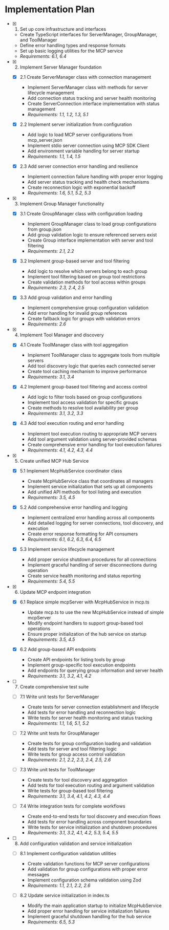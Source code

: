 # Implementation Plan

- [x] 1. Set up core infrastructure and interfaces
  - Create TypeScript interfaces for ServerManager, GroupManager, and ToolManager
  - Define error handling types and response formats
  - Set up basic logging utilities for the MCP service
  - _Requirements: 6.1, 6.4_

- [x] 2. Implement Server Manager foundation
  - [x] 2.1 Create ServerManager class with connection management
    - Implement ServerManager class with methods for server lifecycle management
    - Add connection status tracking and server health monitoring
    - Create ServerConnection interface implementation with status management
    - _Requirements: 1.1, 1.2, 1.3, 5.1_

  - [x] 2.2 Implement server initialization from configuration
    - Add logic to load MCP server configurations from mcp_server.json
    - Implement stdio server connection using MCP SDK Client
    - Add environment variable handling for server startup
    - _Requirements: 1.1, 1.4, 1.5_

  - [x] 2.3 Add server connection error handling and resilience
    - Implement connection failure handling with proper error logging
    - Add server status tracking and health check mechanisms
    - Create reconnection logic with exponential backoff
    - _Requirements: 1.6, 5.1, 5.2, 5.3_

- [x] 3. Implement Group Manager functionality
  - [x] 3.1 Create GroupManager class with configuration loading
    - Implement GroupManager class to load group configurations from group.json
    - Add group validation logic to ensure referenced servers exist
    - Create Group interface implementation with server and tool filtering
    - _Requirements: 2.1, 2.2_

  - [x] 3.2 Implement group-based server and tool filtering
    - Add logic to resolve which servers belong to each group
    - Implement tool filtering based on group tool restrictions
    - Create validation methods for tool access within groups
    - _Requirements: 2.3, 2.4, 2.5_

  - [x] 3.3 Add group validation and error handling
    - Implement comprehensive group configuration validation
    - Add error handling for invalid group references
    - Create fallback logic for groups with validation errors
    - _Requirements: 2.6_

- [x] 4. Implement Tool Manager and discovery
  - [x] 4.1 Create ToolManager class with tool aggregation
    - Implement ToolManager class to aggregate tools from multiple servers
    - Add tool discovery logic that queries each connected server
    - Create tool caching mechanism to improve performance
    - _Requirements: 3.1, 3.4_

  - [x] 4.2 Implement group-based tool filtering and access control
    - Add logic to filter tools based on group configurations
    - Implement tool access validation for specific groups
    - Create methods to resolve tool availability per group
    - _Requirements: 3.1, 3.2, 3.3_

  - [x] 4.3 Add tool execution routing and error handling
    - Implement tool execution routing to appropriate MCP servers
    - Add tool argument validation using server-provided schemas
    - Create comprehensive error handling for tool execution failures
    - _Requirements: 4.1, 4.2, 4.3, 4.4_

- [x] 5. Create unified MCP Hub Service
  - [x] 5.1 Implement McpHubService coordinator class
    - Create McpHubService class that coordinates all managers
    - Implement service initialization that sets up all components
    - Add unified API methods for tool listing and execution
    - _Requirements: 3.5, 4.5_

  - [x] 5.2 Add comprehensive error handling and logging
    - Implement centralized error handling across all components
    - Add detailed logging for server connections, tool discovery, and execution
    - Create error response formatting for API consumers
    - _Requirements: 6.1, 6.2, 6.3, 6.4, 6.5_

  - [x] 5.3 Implement service lifecycle management
    - Add proper service shutdown procedures for all connections
    - Implement graceful handling of server disconnections during operation
    - Create service health monitoring and status reporting
    - _Requirements: 5.4, 5.5_

- [x] 6. Update MCP endpoint integration
  - [x] 6.1 Replace simple mcpServer with McpHubService in mcp.ts
    - Update mcp.ts to use the new McpHubService instead of simple mcpServer
    - Modify endpoint handlers to support group-based tool operations
    - Ensure proper initialization of the hub service on startup
    - _Requirements: 3.5, 4.5_

  - [x] 6.2 Add group-based API endpoints
    - Create API endpoints for listing tools by group
    - Implement group-specific tool execution endpoints
    - Add endpoints for querying group information and server health
    - _Requirements: 3.1, 3.2, 4.1, 4.2_

- [ ] 7. Create comprehensive test suite
  - [ ] 7.1 Write unit tests for ServerManager
    - Create tests for server connection establishment and lifecycle
    - Add tests for error handling and reconnection logic
    - Write tests for server health monitoring and status tracking
    - _Requirements: 1.1, 1.6, 5.1, 5.2_

  - [ ] 7.2 Write unit tests for GroupManager
    - Create tests for group configuration loading and validation
    - Add tests for server and tool filtering logic
    - Write tests for group access control validation
    - _Requirements: 2.1, 2.2, 2.3, 2.4, 2.5, 2.6_

  - [ ] 7.3 Write unit tests for ToolManager
    - Create tests for tool discovery and aggregation
    - Add tests for tool execution routing and argument validation
    - Write tests for group-based tool filtering
    - _Requirements: 3.1, 3.4, 4.1, 4.2, 4.3, 4.4_

  - [ ] 7.4 Write integration tests for complete workflows
    - Create end-to-end tests for tool discovery and execution flows
    - Add tests for error handling across component boundaries
    - Write tests for service initialization and shutdown procedures
    - _Requirements: 3.1, 3.2, 4.1, 4.2, 5.3, 5.4, 5.5_

- [ ] 8. Add configuration validation and service initialization
  - [ ] 8.1 Implement configuration validation utilities
    - Create validation functions for MCP server configurations
    - Add validation for group configurations with proper error messages
    - Implement configuration schema validation using Zod
    - _Requirements: 1.1, 2.1, 2.2, 2.6_

  - [ ] 8.2 Update service initialization in index.ts
    - Modify the main application startup to initialize McpHubService
    - Add proper error handling for service initialization failures
    - Implement graceful shutdown handling for the hub service
    - _Requirements: 6.5, 5.3_
